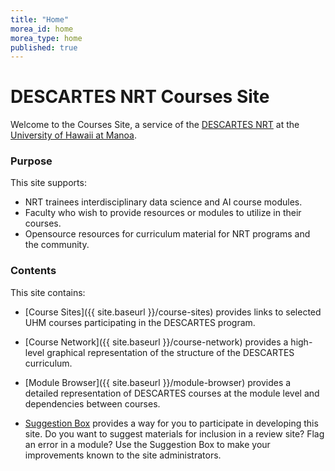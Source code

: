 ```yaml
---
title: "Home"
morea_id: home
morea_type: home
published: true
---
```


# DESCARTES NRT Courses Site

Welcome to the Courses Site, a service of the [DESCARTES NRT](https://descartes.manoa.hawaii.edu/) at the [University of Hawaii at Manoa](http://manoa.hawaii.edu).

### Purpose

This site supports:
   * NRT trainees interdisciplinary data science and AI course modules.
   * Faculty who wish to provide resources or modules to utilize in their courses.
   * Opensource resources for curriculum material for NRT programs and the community.



### Contents

This site contains:

  * [Course Sites]({{ site.baseurl }}/course-sites) provides links to selected UHM courses participating in the DESCARTES program.

  * [Course Network]({{ site.baseurl }}/course-network) provides a high-level graphical representation of the structure of the DESCARTES curriculum.
  
  * [Module Browser]({{ site.baseurl }}/module-browser) provides a detailed representation of DESCARTES courses at the module level and dependencies between courses.
    
  * [Suggestion Box](mailto:uhmdescartes@hawaii.edu?subject=DESCARTES%20Courses%20Suggestion) provides a way for you to participate in developing this site. Do you want to suggest materials for inclusion in a review site? Flag an error in a module?  Use the Suggestion Box to make your improvements known to the site administrators.
